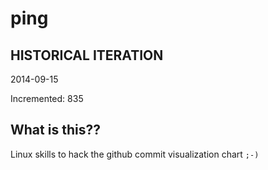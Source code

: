 # ping

## HISTORICAL ITERATION
2014-09-15

Incremented: 835

## What is this?? 
Linux skills to hack the github commit visualization chart `;-)`
